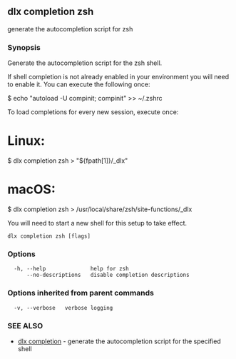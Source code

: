 ## dlx completion zsh

generate the autocompletion script for zsh

### Synopsis


Generate the autocompletion script for the zsh shell.

If shell completion is not already enabled in your environment you will need
to enable it.  You can execute the following once:

$ echo "autoload -U compinit; compinit" >> ~/.zshrc

To load completions for every new session, execute once:
# Linux:
$ dlx completion zsh > "${fpath[1]}/_dlx"
# macOS:
$ dlx completion zsh > /usr/local/share/zsh/site-functions/_dlx

You will need to start a new shell for this setup to take effect.


```
dlx completion zsh [flags]
```

### Options

```
  -h, --help              help for zsh
      --no-descriptions   disable completion descriptions
```

### Options inherited from parent commands

```
  -v, --verbose   verbose logging
```

### SEE ALSO

* [dlx completion](/docs/cmd/dlx_completion)	 - generate the autocompletion script for the specified shell

